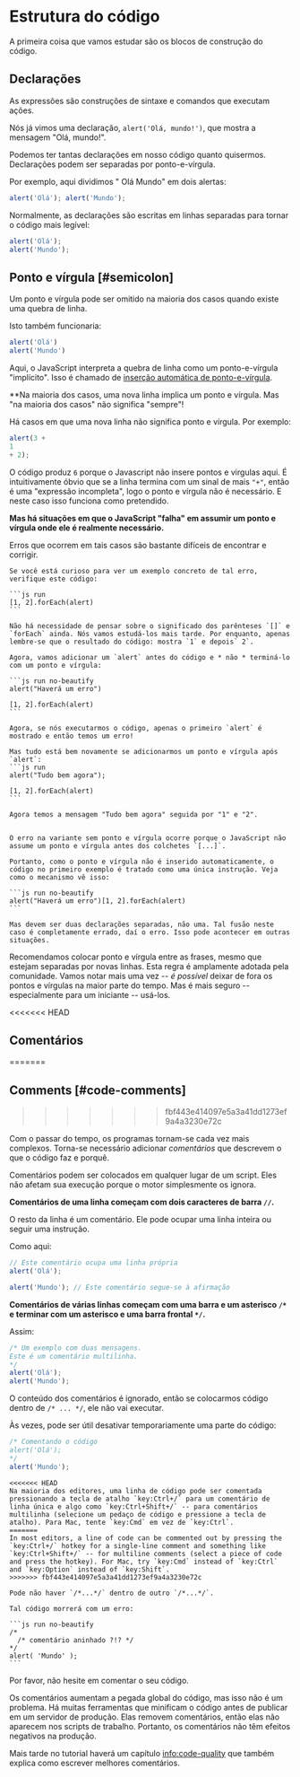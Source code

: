 # Estrutura do código

A primeira coisa que vamos estudar são os blocos de construção do código.

## Declarações

As expressões são construções de sintaxe e comandos que executam ações.

Nós já vimos uma declaração, `alert('Olá, mundo!')`, que mostra a mensagem "Olá, mundo!".

Podemos ter tantas declarações em nosso código quanto quisermos. Declarações podem ser separadas por ponto-e-vírgula.

Por exemplo, aqui dividimos " Olá Mundo" em dois alertas:

```js run no-beautify
alert('Olá'); alert('Mundo');
```

Normalmente, as declarações são escritas em linhas separadas para tornar o código mais legível:

```js run no-beautify
alert('Olá');
alert('Mundo');
```

## Ponto e vírgula [#semicolon]

Um ponto e vírgula pode ser omitido na maioria dos casos quando existe uma quebra de linha.

Isto também funcionaria:

```js run no-beautify
alert('Olá')
alert('Mundo')
```

Aqui, o JavaScript interpreta a quebra de linha como um ponto-e-vírgula "implícito". Isso é chamado de [inserção automática de ponto-e-vírgula](https://tc39.github.io/ecma262/#sec-automatic-semicolon-insertion).

**Na maioria dos casos, uma nova linha implica um ponto e vírgula. Mas "na maioria dos casos" não significa "sempre"!

Há casos em que uma nova linha não significa ponto e vírgula. Por exemplo:
```js run no-beautify
alert(3 +
1
+ 2);
```

O código produz `6` porque o Javascript não insere pontos e virgulas aqui. É intuitivamente óbvio que se a linha termina com um sinal de mais `"+"`, então é uma "expressão incompleta", logo o ponto e vírgula não é necessário. E neste caso isso funciona como pretendido.

**Mas há situações em que o JavaScript "falha" em assumir um ponto e vírgula onde ele é realmente necessário.**

Erros que ocorrem em tais casos são bastante difíceis de encontrar e corrigir.

````smart header="Um exemplo de erro"
Se você está curioso para ver um exemplo concreto de tal erro, verifique este código:

```js run
[1, 2].forEach(alert)
```

Não há necessidade de pensar sobre o significado dos parênteses `[]` e `forEach` ainda. Nós vamos estudá-los mais tarde. Por enquanto, apenas lembre-se que o resultado do código: mostra `1` e depois` 2`.

Agora, vamos adicionar um `alert` antes do código e * não * terminá-lo com um ponto e vírgula:

```js run no-beautify
alert("Haverá um erro")

[1, 2].forEach(alert)
```

Agora, se nós executarmos o código, apenas o primeiro `alert` é mostrado e então temos um erro!

Mas tudo está bem novamente se adicionarmos um ponto e vírgula após `alert`:
```js run
alert("Tudo bem agora");

[1, 2].forEach(alert)  
```

Agora temos a mensagem "Tudo bem agora" seguida por "1" e "2".


O erro na variante sem ponto e vírgula ocorre porque o JavaScript não assume um ponto e vírgula antes dos colchetes `[...]`.

Portanto, como o ponto e vírgula não é inserido automaticamente, o código no primeiro exemplo é tratado como uma única instrução. Veja como o mecanismo vê isso:

```js run no-beautify
alert("Haverá um erro")[1, 2].forEach(alert)
```

Mas devem ser duas declarações separadas, não uma. Tal fusão neste caso é completamente errado, daí o erro. Isso pode acontecer em outras situações.
````

Recomendamos colocar ponto e vírgula entre as frases, mesmo que estejam separadas por novas linhas. Esta regra é amplamente adotada pela comunidade. Vamos notar mais uma vez -- *é possível* deixar de fora os pontos e vírgulas na maior parte do tempo. Mas é mais seguro -- especialmente para um iniciante -- usá-los.

<<<<<<< HEAD
## Comentários
=======
## Comments [#code-comments]
>>>>>>> fbf443e414097e5a3a41dd1273ef9a4a3230e72c

Com o passar do tempo, os programas tornam-se cada vez mais complexos. Torna-se necessário adicionar *comentários* que descrevem o que o código faz e porquê.

Comentários podem ser colocados em qualquer lugar de um script. Eles não afetam sua execução porque o motor simplesmente os ignora.

**Comentários de uma linha começam com dois caracteres de barra `//`.**

O resto da linha é um comentário. Ele pode ocupar uma linha inteira ou seguir uma instrução.

Como aqui:
```js run
// Este comentário ocupa uma linha própria
alert('Olá');

alert('Mundo'); // Este comentário segue-se à afirmação
```

**Comentários de várias linhas começam com uma barra e um asterisco <code>/&#42;</code> e terminar com um asterisco e uma barra frontal <code>&#42;/</code>.**

Assim:

```js run
/* Um exemplo com duas mensagens.
Este é um comentário multilinha.
*/
alert('Olá');
alert('Mundo');
```

O conteúdo dos comentários é ignorado, então se colocarmos código dentro de <code>/&#42; ... &#42;/</code>, ele não vai executar.

Às vezes, pode ser útil desativar temporariamente uma parte do código:

```js run
/* Comentando o código
alert('Olá');
*/
alert('Mundo');
```

```smart header="Use hotkeys!"
<<<<<<< HEAD
Na maioria dos editores, uma linha de código pode ser comentada pressionando a tecla de atalho `key:Ctrl+/` para um comentário de linha única e algo como `key:Ctrl+Shift+/` -- para comentários multilinha (selecione um pedaço de código e pressione a tecla de atalho). Para Mac, tente `key:Cmd` em vez de `key:Ctrl`.
=======
In most editors, a line of code can be commented out by pressing the `key:Ctrl+/` hotkey for a single-line comment and something like `key:Ctrl+Shift+/` -- for multiline comments (select a piece of code and press the hotkey). For Mac, try `key:Cmd` instead of `key:Ctrl` and `key:Option` instead of `key:Shift`.
>>>>>>> fbf443e414097e5a3a41dd1273ef9a4a3230e72c
```

````warn header="Comentários aninhados não são suportados!"
Pode não haver `/*...*/` dentro de outro `/*...*/`.

Tal código morrerá com um erro:

```js run no-beautify
/*
  /* comentário aninhado ?!? */
*/
alert( 'Mundo' );
```
````

Por favor, não hesite em comentar o seu código.

Os comentários aumentam a pegada global do código, mas isso não é um problema. Há muitas ferramentas que minificam o código antes de publicar em um servidor de produção. Elas removem comentários, então elas não aparecem nos scripts de trabalho. Portanto, os comentários não têm efeitos negativos na produção.

Mais tarde no tutorial haverá um capítulo <info:code-quality> que também explica como escrever melhores comentários.
